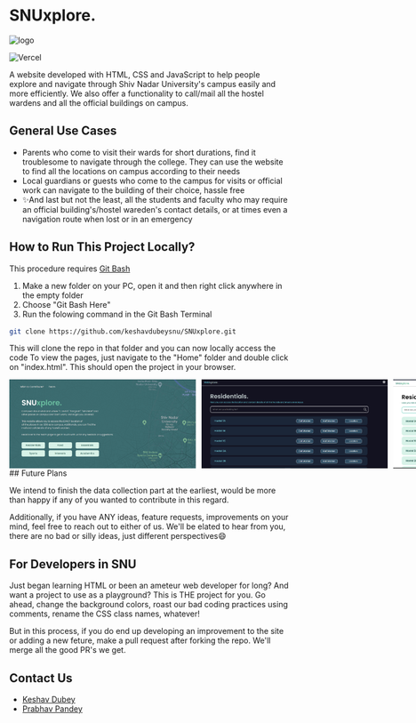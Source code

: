 # SNUxplore.

![logo](/images/logo.png)

![Vercel](http://therealsujitk-vercel-badge.vercel.app/?app=therealsujitk-vercel-badge)

A website developed with HTML, CSS and JavaScript to help people explore and navigate through Shiv Nadar University's campus easily and more efficiently. We also offer a functionality to call/mail all the hostel wardens and all the official buildings on campus.

## General Use Cases

- Parents who come to visit their wards for short durations, find it troublesome to navigate through the college. They can use the website to find all the locations on campus according to their needs
- Local guardians or guests who come to the campus for visits or official work can navigate to the building of their choice, hassle free
- ✨And last but not the least, all the students and faculty who may require an official building's/hostel wareden's contact details, or at times even a navigation route when lost or in an emergency

## How to Run This Project Locally?

This procedure requires [Git Bash](https://git-scm.com/)

1. Make a new folder on your PC, open it and then right click anywhere in the empty folder
2. Choose "Git Bash Here"
3. Run the folowing command in the Git Bash Terminal

```sh
git clone https://github.com/keshavdubeysnu/SNUxplore.git
```

This will clone the repo in that folder and you can now locally access the code
To view the pages, just navigate to the "Home" folder and double click on "index.html". This should open the project in your browser.

<div style="display: flex;gap: 10px;">
  <img height="160px" src="/images/ss.png"></img>
  <img height="160px" src="/images/dark-mode.png"></img>
  <img height="160px" src="/images/light-mode.png"><img>
</div>
## Future Plans

We intend to finish the data collection part at the earliest, would be more than happy if any of you wanted to contribute in this regard.

Additionally, if you have ANY ideas, feature requests, improvements on your mind, feel free to reach out to either of us. We'll be elated to hear from you, there are no bad or silly ideas, just different perspectives😄

## For Developers in SNU

Just began learning HTML or been an ameteur web developer for long? And want a project to use as a playground?
This is THE project for you. Go ahead, change the background colors, roast our bad coding practices using comments, rename the CSS class names, whatever!

But in this process, if you do end up developing an improvement to the site or adding a new feture, make a pull request after forking the repo. We'll merge all the good PR's we get.

## Contact Us

- [Keshav Dubey]
- [Prabhav Pandey]

[keshav dubey]: https://csb-2i0lw.netlify.app/
[prabhav pandey]: https://www.linkedin.com/in/prabhav-pandey/
